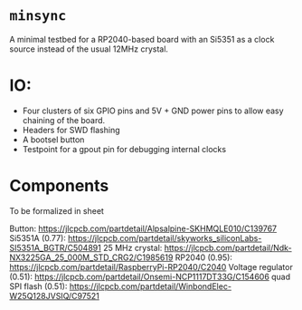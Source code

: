 # `minsync`

A minimal testbed for a RP2040-based board with an Si5351 as a clock source instead of the usual 12MHz crystal. 

# IO:

- Four clusters of six GPIO pins and 5V + GND power pins to allow easy chaining of the board.
- Headers for SWD flashing
- A bootsel button
- Testpoint for a gpout pin for debugging internal clocks

# Components

To be formalized in sheet

Button: https://jlcpcb.com/partdetail/Alpsalpine-SKHMQLE010/C139767
Si5351A (0.77): https://jlcpcb.com/partdetail/skyworks_siliconLabs-SI5351A_BGTR/C504891 
25 MHz crystal: https://jlcpcb.com/partdetail/Ndk-NX3225GA_25_000M_STD_CRG2/C1985619
RP2040 (0.95): https://jlcpcb.com/partdetail/RaspberryPi-RP2040/C2040
Voltage regulator (0.51): https://jlcpcb.com/partdetail/Onsemi-NCP1117DT33G/C154606
quad SPI flash (0.51): https://jlcpcb.com/partdetail/WinbondElec-W25Q128JVSIQ/C97521